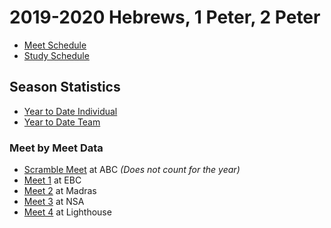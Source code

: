 # 2019-2020 Hebrews, 1 Peter, 2 Peter

- [Meet Schedule](_2019-2020_heb_pet/meet_schedule.md)
- [Study Schedule](_2019-2020_heb_pet/study_schedule.pdf)

## Season Statistics

- [Year to Date Individual](/downloads/past_seasons/2019-2020/ytd_individual.xlsx)
- [Year to Date Team](/downloads/past_seasons/2019-2020/ytd_team.xlsx)

### Meet by Meet Data

- [Scramble Meet](/downloads/past_seasons/2019-2020/scramble.xlsx) at ABC *(Does not count for the year)*
- [Meet 1](/downloads/past_seasons/2019-2020/meet_1_ebc.xlsx) at EBC
- [Meet 2](/downloads/past_seasons/2019-2020/meet_2_madras.xlsx) at Madras
- [Meet 3](/downloads/past_seasons/2019-2020/meet_3_nsa.xlsx) at NSA
- [Meet 4](/downloads/past_seasons/2019-2020/meet_4_lh.xlsx) at Lighthouse
